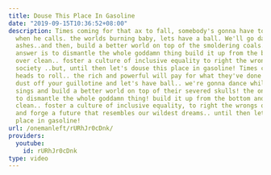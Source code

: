 ```yaml
---
title: Douse This Place In Gasoline
date: "2019-09-15T10:36:52+08:00"
description: Times coming for that ax to fall, somebody's gonna have to pay the piper
  when he calls. the worlds burning baby, lets have a ball. We'll go dancing on the
  ashes..and then, build a better world on top of the smoldering coals.. the only
  answer is to dismantle the whole goddamn thing build it up from the bottom and start
  over clean.. foster a culture of inclusive equality to right the wrongs of this
  society ..but, until then let's douse this place in gasoline! Times coming for some
  heads to roll.. the rich and powerful will pay for what they've done to us all..
  dust off your guillotine and let's have ball.. we're gonna dance while the guillotine
  sings and build a better world on top of their severed skulls! the only answer is
  to dismantle the whole goddamn thing! build it up from the bottom and start over
  clean.. foster a culture of inclusive equality, to right the wrongs of this society,
  and forge a future that resembles our wildest dreams.. until then let's douse this
  place in gasoline!
url: /onemanleft/rURhJr0cDnk/
providers:
  youtube:
    id: rURhJr0cDnk
type: video
---
```

